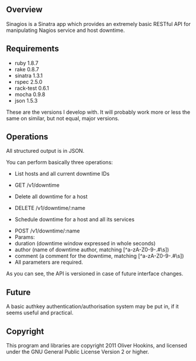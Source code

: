 Overview
--------

Sinagios is a Sinatra app which provides an extremely basic RESTful API for
manipulating Nagios service and host downtime.

Requirements
------------
 * ruby 1.8.7
 * rake 0.8.7
 * sinatra 1.3.1
 * rspec 2.5.0
 * rack-test 0.6.1
 * mocha 0.9.8
 * json 1.5.3

These are the versions I develop with. It will probably work more or less the
same on similar, but not equal, major versions.

Operations
----------

All structured output is in JSON.

You can perform basically three operations:

 * List hosts and all current downtime IDs
  - GET /v1/downtime

 * Delete all downtime for a host
  - DELETE /v1/downtime/:name

 * Schedule downtime for a host and all its services
  - POST /v1/downtime/:name
  - Params:
   - duration (downtime window expressed in whole seconds)
   - author (name of downtime author, matching [^a-zA-Z0-9\-\.#\s])
   - comment (a comment for the downtime, matching [^a-zA-Z0-9\-\.#\s])
  - All parameters are required.

As you can see, the API is versioned in case of future interface changes.

Future
------
A basic authkey authentication/authorisation system may be put in, if it seems
useful and practical.

Copyright
---------
This program and libraries are copyright 2011 Oliver Hookins, and licensed
under the GNU General Public License Version 2 or higher.
